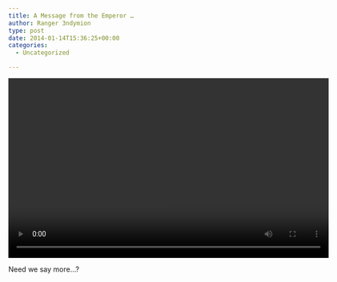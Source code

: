 ```yaml
---
title: A Message from the Emperor …
author: Ranger 3ndymion
type: post
date: 2014-01-14T15:36:25+00:00
categories:
  - Uncategorized

---
```

<div style="width: 640px; " class="wp-video">
  <!--[if lt IE 9]><![endif]--><video class="wp-video-shortcode" id="video-303-1" width="640" height="360" preload="metadata" controls="controls"><source type="video/mp4" src="http://freeb5:8888/wp-content/uploads/2014/01/Londo.mp4?_=1" />

  <a href="http://freeb5:8888/wp-content/uploads/2014/01/Londo.mp4">http://freeb5:8888/wp-content/uploads/2014/01/Londo.mp4</a></video>
</div>

Need we say more&#8230;?
